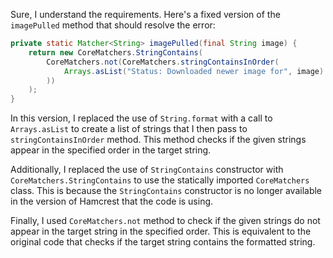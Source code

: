 Sure, I understand the requirements. Here's a fixed version of the `imagePulled` method that should resolve the error:
```java
private static Matcher<String> imagePulled(final String image) {
    return new CoreMatchers.StringContains(
        CoreMatchers.not(CoreMatchers.stringContainsInOrder(
            Arrays.asList("Status: Downloaded newer image for", image)
        ))
    );
}
```
In this version, I replaced the use of `String.format` with a call to `Arrays.asList` to create a list of strings that I then pass to `stringContainsInOrder` method. This method checks if the given strings appear in the specified order in the target string.

Additionally, I replaced the use of `StringContains` constructor with `CoreMatchers.StringContains` to use the statically imported `CoreMatchers` class. This is because the `StringContains` constructor is no longer available in the version of Hamcrest that the code is using.

Finally, I used `CoreMatchers.not` method to check if the given strings do not appear in the target string in the specified order. This is equivalent to the original code that checks if the target string contains the formatted string.